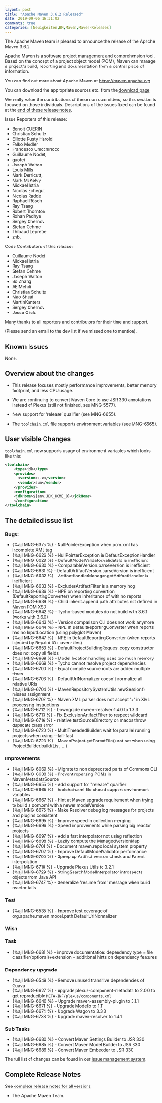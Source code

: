 ```yaml
---
layout: post
title: "Apache Maven 3.6.2 Released"
date: 2019-09-06 16:31:02
comments: true
categories: [Neuigkeiten,BM,Maven,Maven-Releases]
---
```

The Apache Maven team is pleased to announce the release of the Apache
Maven 3.6.2.

Apache Maven is a software project management and comprehension tool. Based
on the concept of a project object model (POM), Maven can manage a
project's build, reporting and documentation from a central piece of
information.

You can find out more about Apache Maven at https://maven.apache.org

You can download the appropriate sources etc. from 
the [download page](https://maven.apache.org/download.cgi)

<!-- more -->

We really value the contributions of these non committers, so this section is
focused on those individuals. Descriptions of the issues fixed can be found at
the [end of these release notes](#Details).

Issue Reporters of this release:

 * Benoit GUERIN
 * Christian Schulte 
 * Elliotte Rusty Harold
 * Falko Modler
 * Francesco Chicchiriccò
 * Guillaume Nodet, 
 * guofei
 * Joseph Walton
 * Louis Mills
 * Mark Derricutt, 
 * Mark McKelvy
 * Mickael Istria
 * Nicolas Echegut
 * Nicolas Radde
 * Raphael Rösch
 * Ray Tsang
 * Robert Thornton
 * Rohan Padhye
 * Sergey Chernov
 * Stefan Oehme
 * Thibaud Lepretre
 * zhb.

Code Contributors of this release:

 * Guillaume Nodet
 * Mickael Istria
 * Ray Tsang
 * Stefan Oehme
 * Joseph Walton
 * Bo Zhang
 * AElMehdi
 * Christian Schulte
 * Mao Shuai
 * MartinKanters
 * Sergey Chernov
 * Jesse Glick.

Many thanks to all reporters and contributors for their time and support.

(Please send an email to the dev list if we missed one to mention).

## Known Issues

None.

## Overview about the changes

 - This release focuses mostly performance improvements, better memory footprint, and less CPU usage.

 - We are continuing to convert Maven Core to use JSR 330 annotations instead of Plexus
   (still not finished, see MNG-5577).

 - New support for ‘release’ qualifier (see MNG-6655).

 - The `toolchain.xml` file supports environment variables (see MNG-6665).


## User visible Changes

`toolchain.xml` now supports usage of environment variables which looks like this:

```xml
<toolchain>
    <type>jdk</type>
    <provides>
      <version>1.8</version>
      <vendor>sun</vendor>
    </provides>
    <configuration>
	<jdkHome>${env.JDK_HOME_8}</jdkHome>
    </configuration>
</toolchain>
```
## The detailed issue list[](#Details)

### Bugs:

 - {%ajl MNG-6375 %} - NullPointerException when pom.xml has incomplete XML tag
 - {%ajl MNG-6626 %} - NullPointerException in DefaultExceptionHandler
 - {%ajl MNG-6629 %} - DefaultModelValidator.validateId is inefficient
 - {%ajl MNG-6630 %} - ComparableVersion.parseVersion is inefficient
 - {%ajl MNG-6631 %} - DefaultArtifactVersion.parseVersion is inefficient
 - {%ajl MNG-6632 %} - ArtifactHandlerManager.getArtifactHandler is inefficient
 - {%ajl MNG-6633 %} - ExcludesArtifactFilter is a memory hog
 - {%ajl MNG-6636 %} - NPE on reporting convertion (DefaultReportingConverter) when inheritance of with no reports
 - {%ajl MNG-6639 %} - Child inherit.append.path attributes not defined in Maven POM XSD
 - {%ajl MNG-6642 %} - Tycho-based modules do not build with 3.6.1 (works with 3.6.0)
 - {%ajl MNG-6643 %} - Version comparison CLI does not work anymore
 - {%ajl MNG-6644 %} - NPE in DefaultReportingConverter when reports has no InputLocation (using polyglot Maven)
 - {%ajl MNG-6647 %} - NPE in DefaultReportingConverter (when reports injected by Repaint IO maven-tiles)
 - {%ajl MNG-6653 %} - DefaultProjectBuildingRequest copy constructor does not copy all fields
 - {%ajl MNG-6668 %} - Model location handling uses too much memory
 - {%ajl MNG-6669 %} - Tycho cannot resolve project dependencies
 - {%ajl MNG-6700 %} - Equal compile source roots are added multiple times
 - {%ajl MNG-6703 %} - DefaultUrlNormalizer doesn't normalize all relative URIs
 - {%ajl MNG-6704 %} - MavenRepositorySystemUtils.newSession() misses assignment
 - {%ajl MNG-6707 %} - Maven XML parser does not accept '>' in XML processing instructions
 - {%ajl MNG-6712 %} - Downgrade maven-resolver:1.4.0 to 1.3.3
 - {%ajl MNG-6713 %} - Fix ExclusionArtifactFilter to respect wildcard
 - {%ajl MNG-6716 %} - relative testSourceDirectory on macos throw duplicate class error
 - {%ajl MNG-6720 %} - MultiThreadedBuilder: wait for parallel running projects when using --fail-fast
 - {%ajl MNG-6723 %} - MavenProject.getParentFile() not set when using ProjectBuilder.build(List<File>, ...)

### Improvements

 - {%ajl MNG-6069 %} - Migrate to non deprecated parts of Commons CLI
 - {%ajl MNG-6638 %} - Prevent reparsing POMs in MavenMetadataSource
 - {%ajl MNG-6655 %} - Add support for "release" qualifier
 - {%ajl MNG-6665 %} - toolchain.xml file should support environment variables
 - {%ajl MNG-6667 %} - Hint at Maven upgrade requirement when trying to build a pom.xml with a newer modelVersion
 - {%ajl MNG-6675 %} - Make Resolver debug log messages for projects and plugins consistent
 - {%ajl MNG-6695 %} - Improve speed in collection merging
 - {%ajl MNG-6696 %} - Speed improvements while parsing big reactor projects
 - {%ajl MNG-6697 %} - Add a fast interpolator not using reflection
 - {%ajl MNG-6698 %} - Lazily compute the ManagedVersionMap
 - {%ajl MNG-6701 %} - Document maven.repo.local system property
 - {%ajl MNG-6702 %} - Improve DefaultModelValidator performance
 - {%ajl MNG-6705 %} - Speep up Artifact version check and Parent interpolation
 - {%ajl MNG-6718 %} - Upgrade Plexus Utils to 3.2.1
 - {%ajl MNG-6729 %} - StringSearchModelInterpolator introspects objects from Java API
 - {%ajl MNG-6747 %} - Generalize 'resume from' message when build reactor fails

### Test

- {%ajl MNG-6535 %} - Improve test coverage of org.apache.maven.model.path.DefaultUrlNormalizer

### Wish

### Task

- {%ajl MNG-6681 %} - improve documentation: dependency type = file classifier(optional)+extension + additional hints on dependency features

### Dependency upgrade

 - {%ajl MNG-6549 %} - Remove unused transitive dependencies of Guava
 - {%ajl MNG-6627 %} - upgrade plexus-component-metadata to 2.0.0 to get reproducible `META-INF/plexus/components.xml`
 - {%ajl MNG-6646 %} - Upgrade maven-assembly-plugin to 3.1.1
 - {%ajl MNG-6671 %} - Upgrade Modello to 1.11
 - {%ajl MNG-6674 %} - Upgrade Wagon to 3.3.3
 - {%ajl MNG-6738 %} - Upgrade maven-resolver to 1.4.1


### Sub Tasks

 - {%ajl MNG-6680 %} - Convert Maven Settings Builder to JSR 330
 - {%ajl MNG-6685 %} - Convert Maven Model Builder to JSR 330
 - {%ajl MNG-6686 %} - Convert Maven Embedder to JSR 330

The full list of changes can be found in our [issue management system][4].

## Complete Release Notes

See [complete release notes for all versions][5]

- The Apache Maven Team.


[0]: ../../download.html
[1]: ../../plugins/index.html
[2]: https://maven.apache.org/
[4]: https://issues.apache.org/jira/secure/ReleaseNote.jspa?projectId=12316922&version=12345234
[5]: ../../docs/history.html
[MNG-6680]: https://issues.apache.org/jira/browse/MNG-6680
[MNG-6685]: https://issues.apache.org/jira/browse/MNG-6685
[MNG-6686]: https://issues.apache.org/jira/browse/MNG-6686
[MNG-6375]: https://issues.apache.org/jira/browse/MNG-6375
[MNG-6626]: https://issues.apache.org/jira/browse/MNG-6626
[MNG-6629]: https://issues.apache.org/jira/browse/MNG-6629
[MNG-6630]: https://issues.apache.org/jira/browse/MNG-6630
[MNG-6631]: https://issues.apache.org/jira/browse/MNG-6631
[MNG-6632]: https://issues.apache.org/jira/browse/MNG-6632
[MNG-6633]: https://issues.apache.org/jira/browse/MNG-6633
[MNG-6636]: https://issues.apache.org/jira/browse/MNG-6636
[MNG-6639]: https://issues.apache.org/jira/browse/MNG-6639
[MNG-6642]: https://issues.apache.org/jira/browse/MNG-6642
[MNG-6643]: https://issues.apache.org/jira/browse/MNG-6643
[MNG-6644]: https://issues.apache.org/jira/browse/MNG-6644
[MNG-6647]: https://issues.apache.org/jira/browse/MNG-6647
[MNG-6653]: https://issues.apache.org/jira/browse/MNG-6653
[MNG-6668]: https://issues.apache.org/jira/browse/MNG-6668
[MNG-6669]: https://issues.apache.org/jira/browse/MNG-6669
[MNG-6700]: https://issues.apache.org/jira/browse/MNG-6700
[MNG-6703]: https://issues.apache.org/jira/browse/MNG-6703
[MNG-6704]: https://issues.apache.org/jira/browse/MNG-6704
[MNG-6707]: https://issues.apache.org/jira/browse/MNG-6707
[MNG-6712]: https://issues.apache.org/jira/browse/MNG-6712
[MNG-6713]: https://issues.apache.org/jira/browse/MNG-6713
[MNG-6716]: https://issues.apache.org/jira/browse/MNG-6716
[MNG-6720]: https://issues.apache.org/jira/browse/MNG-6720
[MNG-6723]: https://issues.apache.org/jira/browse/MNG-6723
[MNG-6069]: https://issues.apache.org/jira/browse/MNG-6069
[MNG-6638]: https://issues.apache.org/jira/browse/MNG-6638
[MNG-6655]: https://issues.apache.org/jira/browse/MNG-6655
[MNG-6665]: https://issues.apache.org/jira/browse/MNG-6665
[MNG-6667]: https://issues.apache.org/jira/browse/MNG-6667
[MNG-6675]: https://issues.apache.org/jira/browse/MNG-6675
[MNG-6695]: https://issues.apache.org/jira/browse/MNG-6695
[MNG-6696]: https://issues.apache.org/jira/browse/MNG-6696
[MNG-6697]: https://issues.apache.org/jira/browse/MNG-6697
[MNG-6698]: https://issues.apache.org/jira/browse/MNG-6698
[MNG-6701]: https://issues.apache.org/jira/browse/MNG-6701
[MNG-6702]: https://issues.apache.org/jira/browse/MNG-6702
[MNG-6705]: https://issues.apache.org/jira/browse/MNG-6705
[MNG-6729]: https://issues.apache.org/jira/browse/MNG-6729
[MNG-6747]: https://issues.apache.org/jira/browse/MNG-6747
[MNG-6535]: https://issues.apache.org/jira/browse/MNG-6535
[MNG-6681]: https://issues.apache.org/jira/browse/MNG-6681
[MNG-6549]: https://issues.apache.org/jira/browse/MNG-6549
[MNG-6627]: https://issues.apache.org/jira/browse/MNG-6627
[MNG-6646]: https://issues.apache.org/jira/browse/MNG-6646
[MNG-6671]: https://issues.apache.org/jira/browse/MNG-6671
[MNG-6674]: https://issues.apache.org/jira/browse/MNG-6674
[MNG-6718]: https://issues.apache.org/jira/browse/MNG-6718
[MNG-6738]: https://issues.apache.org/jira/browse/MNG-6738